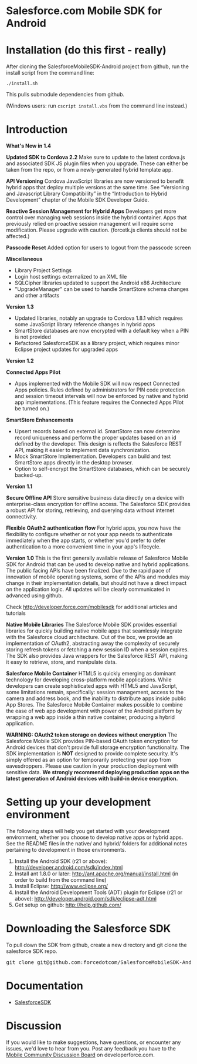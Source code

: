 # Salesforce.com Mobile SDK for Android

Installation (do this first - really)
==
After cloning the SalesforceMobileSDK-Android project from github, run the install script from the command line:

`./install.sh`

This pulls submodule dependencies from github.

(Windows users: run `cscript install.vbs` from the command line instead.)



Introduction
==
__What's New in 1.4__

**Updated SDK to Cordova 2.2**
Make sure to update to the latest cordova.js and associated SDK JS plugin files when you upgrade. These can either be taken from the repo, or from a newly-generated hybrid template app.

**API Versioning**
Cordova JavaScript libraries are now versioned to benefit hybrid apps that deploy multiple versions at the same time. 
See “Versioning and Javascript Library Compatibility” in the “Introduction to Hybrid Development” chapter of the Mobile SDK Developer Guide. 

**Reactive Session Management for Hybrid Apps** 
Developers get more control over managing web sessions inside the hybrid container. Apps that previously relied on proactive session management will require some modification. Please upgrade with caution. (forcetk.js clients should not be affected.)

**Passcode Reset**
Added option for users to logout from the passcode screen

**Miscellaneous**
* Library Project Settings
* Login host settings externalized to an XML file
* SQLCipher libraries updated to support the Android x86 Architecture
* "UpgradeManager" can be used to handle SmartStore schema changes and other artifacts 

__Version 1.3__
* Updated libraries, notably an upgrade to Cordova 1.8.1 which requires some JavaScript library reference changes in hybrid apps
* SmartStore databases are now encrypted with a default key when a PIN is not provided
* Refactored SalesforceSDK as a library project, which requires minor Eclipse project updates for upgraded apps

__Version 1.2__

**Connected Apps Pilot**
* Apps implemented with the Mobile SDK will now respect Connected Apps policies.  Rules defined by administrators for PIN code protection and session timeout intervals will now be enforced by native and hybrid app implementations. (This feature requires the Connected Apps Pilot be turned on.)

**SmartStore Enhancements**
* Upsert records based on external id. SmartStore can now determine record uniqueness and perform the proper updates based on an id defined by the developer. This design is reflects the Salesforce REST API, making it easier to implement data synchronization.
* Mock SmartStore Implementation. Developers can build and test SmartStore apps directly in the desktop browser.
* Option to self-encrypt the SmartStore databases, which can be securely backed-up.

__Version 1.1__ 

**Secure Offline API** 
Store sensitive business data directly on a device with enterprise-class encryption for offline access. The Salesforce SDK provides a robust API for storing, retrieving, and querying  data without internet connectivity. 

**Flexible OAuth2 authentication flow** 
For hybrid apps, you now have the flexibility to configure whether or not your app needs to authenticate immediately when the app starts, or whether you'd prefer to defer authentication to a more convenient time in your app's lifecycle. 

__Version 1.0__
This is the first generally available release of Salesforce Mobile SDK for Android that can be used to develop native and hybrid applications. The public facing APIs have been finalized. Due to the rapid pace of innovation of mobile operating systems, some of the APIs and modules may change in their implementation details, but should not have a direct impact on the application logic. All updates will be clearly communicated in advanced using github.  

Check http://developer.force.com/mobilesdk for additional articles and tutorials


__Native Mobile Libraries__
The Salesforce Mobile SDK provides essential libraries for quickly building native mobile apps that seamlessly integrate with the Salesforce cloud architecture.  Out of the box, we provide an implementation of OAuth2, abstracting away the complexity of securely storing refresh tokens or fetching a new session ID when a session expires. The SDK also provides Java wrappers for the Salesforce REST API, making it easy to retrieve, store, and manipulate data.

__Salesforce Mobile Container__
HTML5 is quickly emerging as dominant technology for developing cross-platform mobile applications. While developers can create sophisticated apps with HTML5 and JavaScript, some limitations remain, specifically: session management, access to the camera and address book, and the inability to distribute apps inside public App Stores. The Salesforce Mobile Container makes possible to combine the ease of web app development with power of the Android platform by wrapping a web app inside a thin native container, producing a hybrid application.

__WARNING: OAuth2 token storage on devices without encryption__
The Salesforce Mobile SDK provides PIN-based OAuth token encryption for Android devices that don't provide full storage encryption functionality.  The SDK implementation is **NOT** designed to provide complete security.  It's simply offered as an option for temporarily protecting your app from eavesdroppers.  Please use caution in your production deployment with sensitive data.  **We strongly recommend deploying production apps on the latest generation of Android devices with build-in device encryption.**



# Setting up your development environment

The following steps will help you get started with your development environment, whether you choose to develop native apps or hybrid apps.  See the README files in the native/ and hybrid/ folders for additional notes pertaining to development in those environments.

1. Install the Android SDK (r21 or above): http://developer.android.com/sdk/index.html
2. Install ant 1.8.0 or later: http://ant.apache.org/manual/install.html (in order to build from the command line)
3. Install Eclipse: http://www.eclipse.org/
4. Install the Android Development Tools (ADT) plugin for Eclipse (r21 or above): http://developer.android.com/sdk/eclipse-adt.html
5. Get setup on github: http://help.github.com/

# Downloading the Salesforce SDK

To pull down the SDK from github, create a new directory and git clone the salesforce SDK repo.
<pre>
git clone git@github.com:forcedotcom/SalesforceMobileSDK-Android.git
</pre>

# Documentation

* [SalesforceSDK](http://forcedotcom.github.com/SalesforceMobileSDK-Android/index.html)

# Discussion

If you would like to make suggestions, have questions, or encounter any issues, we'd love to hear from you.  Post any feedback you have to the [Mobile Community Discussion Board](http://boards.developerforce.com/t5/Mobile/bd-p/mobile) on developerforce.com.
